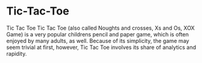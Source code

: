 # Tic-Tac-Toe
Tic Tac Toe
Tic Tac Toe (also called Noughts and crosses, Xs and Os, XOX Game) is a very popular childrens pencil and paper game, which is often enjoyed by many adults, as well. Because of its simplicity, the game may seem trivial at first, however, Tic Tac Toe involves its share of analytics and rapidity. 
